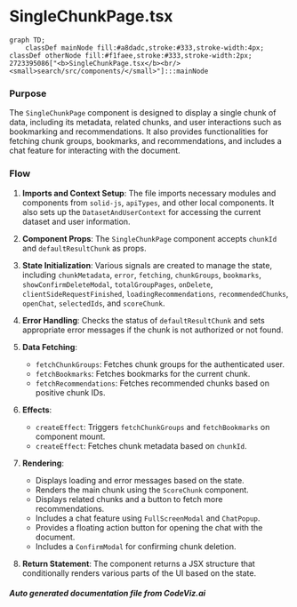 # SingleChunkPage.tsx

```mermaid
graph TD;
    classDef mainNode fill:#a8dadc,stroke:#333,stroke-width:4px;
classDef otherNode fill:#f1faee,stroke:#333,stroke-width:2px;
2723395086["<b>SingleChunkPage.tsx</b><br/><small>search/src/components/</small>"]:::mainNode

```
### Purpose
The `SingleChunkPage` component is designed to display a single chunk of data, including its metadata, related chunks, and user interactions such as bookmarking and recommendations. It also provides functionalities for fetching chunk groups, bookmarks, and recommendations, and includes a chat feature for interacting with the document.

### Flow
1. **Imports and Context Setup**: The file imports necessary modules and components from `solid-js`, `apiTypes`, and other local components. It also sets up the `DatasetAndUserContext` for accessing the current dataset and user information.

2. **Component Props**: The `SingleChunkPage` component accepts `chunkId` and `defaultResultChunk` as props.

3. **State Initialization**: Various signals are created to manage the state, including `chunkMetadata`, `error`, `fetching`, `chunkGroups`, `bookmarks`, `showConfirmDeleteModal`, `totalGroupPages`, `onDelete`, `clientSideRequestFinished`, `loadingRecommendations`, `recommendedChunks`, `openChat`, `selectedIds`, and `scoreChunk`.

4. **Error Handling**: Checks the status of `defaultResultChunk` and sets appropriate error messages if the chunk is not authorized or not found.

5. **Data Fetching**:
   - `fetchChunkGroups`: Fetches chunk groups for the authenticated user.
   - `fetchBookmarks`: Fetches bookmarks for the current chunk.
   - `fetchRecommendations`: Fetches recommended chunks based on positive chunk IDs.

6. **Effects**:
   - `createEffect`: Triggers `fetchChunkGroups` and `fetchBookmarks` on component mount.
   - `createEffect`: Fetches chunk metadata based on `chunkId`.

7. **Rendering**:
   - Displays loading and error messages based on the state.
   - Renders the main chunk using the `ScoreChunk` component.
   - Displays related chunks and a button to fetch more recommendations.
   - Includes a chat feature using `FullScreenModal` and `ChatPopup`.
   - Provides a floating action button for opening the chat with the document.
   - Includes a `ConfirmModal` for confirming chunk deletion.

8. **Return Statement**: The component returns a JSX structure that conditionally renders various parts of the UI based on the state.

##### Auto generated documentation file from CodeViz.ai
